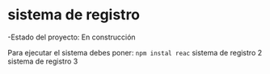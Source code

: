 <h1>sistema de registro</h1>
-Estado del proyecto: En construcción

Para ejecutar el sistema debes poner:
```npm instal reac```
sistema de registro 2
sistema de registro 3
